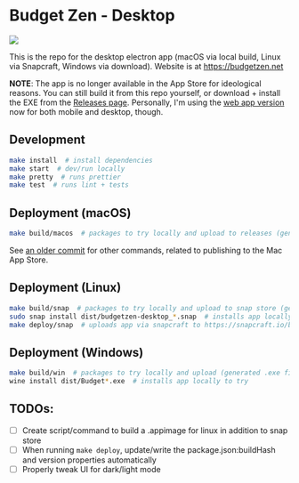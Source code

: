 # Budget Zen - Desktop

[![](https://github.com/BrunoBernardino/budgetzen-desktop/workflows/Run%20Tests/badge.svg)](https://github.com/BrunoBernardino/budgetzen-desktop/actions?workflow=Run+Tests)

This is the repo for the desktop electron app (macOS via local build, Linux via Snapcraft, Windows via download). Website is at https://budgetzen.net

**NOTE**: The app is no longer available in the App Store for ideological reasons. You can still build it from this repo yourself, or download + install the EXE from the [Releases page](https://github.com/BrunoBernardino/budgetzen-desktop/releases). Personally, I'm using the [web app version](https://app.budgetzen.net) now for both mobile and desktop, though.

## Development

```bash
make install  # install dependencies
make start  # dev/run locally
make pretty  # runs prettier
make test  # runs lint + tests
```

## Deployment (macOS)

```bash
make build/macos  # packages to try locally and upload to releases (generated .pkg file)
```

See [an older commit](https://github.com/BrunoBernardino/budgetzen-desktop/tree/85353436fc79eaa594b6f2500fbadc06d238a638#deployment-macos) for other commands, related to publishing to the Mac App Store.

## Deployment (Linux)

```bash
make build/snap  # packages to try locally and upload to snap store (generated .snap file)
sudo snap install dist/budgetzen-desktop_*.snap  # installs app locally to try
make deploy/snap  # uploads app via snapcraft to https://snapcraft.io/budgetzen/listing
```

## Deployment (Windows)

```bash
make build/win  # packages to try locally and upload (generated .exe file) -- requires `wine` to be installed (`brew install --cask wine-stable`) if running on macOS
wine install dist/Budget*.exe  # installs app locally to try
```

## TODOs:

- [ ] Create script/command to build a .appimage for linux in addition to snap store
- [ ] When running `make deploy`, update/write the package.json:buildHash and version properties automatically
- [ ] Properly tweak UI for dark/light mode
